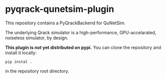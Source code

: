 # pyqrack-qunetsim-plugin

This repository contains a PyQrackBackend for QuNetSim.

The underlying Qrack simulator is a high-performance, GPU-accelarated, noiseless simulator, by design.

**This plugin is _not_ yet distributed on pypi.** You can clone the repository and install it locally:
```
pip instal .
```
in the repository root directory.
